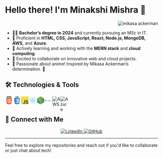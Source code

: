 # Hello there! I'm **Minakshi Mishra** 👋

<p align="right">
  <img src="https://media1.tenor.com/m/Rx9nnFWfFMQAAAAd/mikasa-ackerman-attack-on-titan.gif" width="300" alt="mikasa ackerman"/>
</p>

- 👩‍💻 **Bachelor’s degree in 2024** and currently pursuing an MSc in IT.
- 🌱 Proficient in **HTML, CSS, JavaScript, React, Node.js, MongoDB, AWS,** and **Azure**.
- 🚀 Actively learning and working with the **MERN stack** and **cloud computing**.
- 👯 Excited to collaborate on innovative web and cloud projects.
- 🎌 Passionate about anime! Inspired by Mikasa Ackerman’s determination. 🌟


## 🛠️ Technologies & Tools

<p>
  <img align="left" alt="HTML" width="26px" src="https://raw.githubusercontent.com/github/explore/80688e429a7d4ef2fca1e82350fe8e3517d3494d/topics/html/html.png" />
  <img align="left" alt="CSS" width="26px" src="https://raw.githubusercontent.com/github/explore/80688e429a7d4ef2fca1e82350fe8e3517d3494d/topics/css/css.png" />
  <img align="left" alt="JavaScript" width="26px" src="https://raw.githubusercontent.com/github/explore/80688e429a7d4ef2fca1e82350fe8e3517d3494d/topics/javascript/javascript.png" />
  <img align="left" alt="React" width="26px" src="https://raw.githubusercontent.com/github/explore/80688e429a7d4ef2fca1e82350fe8e3517d3494d/topics/react/react.png" />
  <img align="left" alt="Node.js" width="26px" src="https://raw.githubusercontent.com/github/explore/80688e429a7d4ef2fca1e82350fe8e3517d3494d/topics/nodejs/nodejs.png" />
  <img align="left" alt="MongoDB" width="26px" src="https://raw.githubusercontent.com/github/explore/80688e429a7d4ef2fca1e82350fe8e3517d3494d/topics/mongodb/mongodb.png" />
  <img align="left" alt="AWS" width="26px" src="https://upload.wikimedia.org/wikipedia/commons/6/6a/Amazon_Web_Services_Logo.svg" />
  <img align="left" alt="Azure" width="26px" src="https://upload.wikimedia.org/wikipedia/commons/f/f1/Microsoft_Azure_Logo.svg" />
</p>
<br/><br/>




## 🔗 Connect with Me

<p align="center">
  <a href="https://www.linkedin.com/in/minakshimishra" target="_blank">
    <img src="https://img.shields.io/badge/LinkedIn-%230077B5.svg?style=for-the-badge&logo=linkedin&logoColor=white" alt="LinkedIn"/>
  </a>

  <a href="https://github.com/minakshi-141" target="_blank">
    <img src="https://img.shields.io/badge/GitHub-%23181717.svg?style=for-the-badge&logo=github&logoColor=white" alt="GitHub"/>
  </a>

</p>

---

Feel free to explore my repositories and reach out if you'd like to collaborate or just chat about tech!
